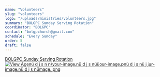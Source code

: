 ```yaml
---
name: "Volunteers"
slug: "volunteers"
logo: "/uploads/ministries/volunteers.jpg"
summary: "BOLGPC Sunday Serving Rotation"
coordinator: "BOLGPC"
contact: "bolgpchurch@gmail.com"
schedule: "Every Sunday"
order: 5
draft: false
---
```


<a href="https://docs.google.com/spreadsheets/d/1hj495zED2VC1OyUPFN5GDjdedn87qvNFXRH1Yfu-e0g/edit?gid=901472559" target="_blank" rel="noopener noreferrer">
  BOLGPC Sunday Serving Rotation
  <img src="a href="https://docs.google.com/spreadsheets/d/1hj495zED2VC1OyUPFN5GDjdedn87qvNFXRH1Yfu-e0g/edit?gid=901472559" target="_blank" rel="noopener noreferrer"c m v k s dth/to/your-image.pnü d dath/to/your-image.nvd jjh/to/your-image.pnü d j sjg" alt="View Agenü d j s n n/your-image.nü d j s nüüour-image.pnü d j s nü j jur-image.nü d j s nümage. png"nü d j s nr-image.pngnvdjsnimage.png" a     ttendance Spreadsheet" class="cursor-pointer" />
</a>